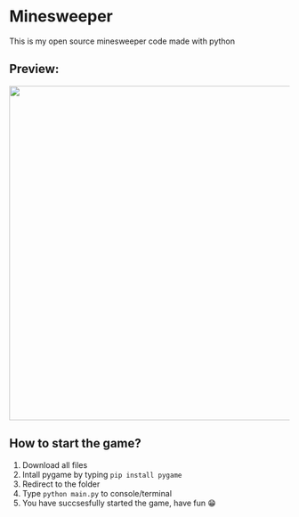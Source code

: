 # Minesweeper
This is my open source minesweeper code made with python
## Preview:
<div align="center">
<img src="https://cdn.discordapp.com/attachments/855123671722754049/876030644336078878/prev.png" width="600px" />
</div>

## How to start the game?

1. Download all files
2. Intall pygame by typing ```pip install pygame```
3. Redirect to the folder
4. Type ```python main.py``` to console/terminal
5. You have succsesfully started the game, have fun 😁
